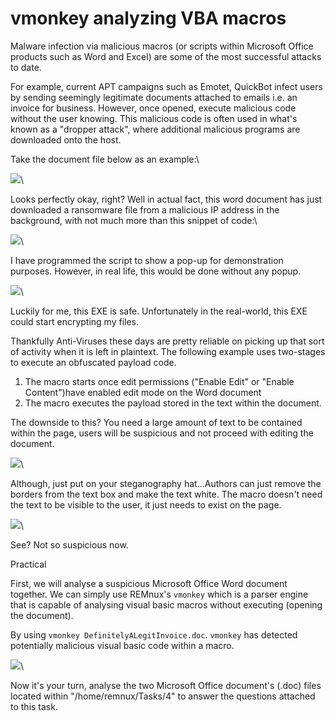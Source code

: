 # vmonkey analyzing VBA macros

Malware infection via malicious macros (or scripts within Microsoft Office products such as Word and Excel) are some of the most successful attacks to date.

For example, current APT campaigns such as Emotet, QuickBot infect users by sending seemingly legitimate documents attached to emails i.e. an invoice for business. However, once opened, execute malicious code without the user knowing. This malicious code is often used in what's known as a "dropper attack", where additional malicious programs are downloaded onto the host.

Take the document file below as an example:\


![](https://i.imgur.com/ciosaCD.png)\


Looks perfectly okay, right? Well in actual fact, this word document has just downloaded a ransomware file from a malicious IP address in the background, with not much more than this snippet of code:\


![](https://i.imgur.com/DQxSeHt.png)\


I have programmed the script to show a pop-up for demonstration purposes. However, in real life, this would be done without any popup.

![](https://i.imgur.com/SVT0kOZ.png)\


Luckily for me, this EXE is safe. Unfortunately in the real-world, this EXE could start encrypting my files.&#x20;

Thankfully Anti-Viruses these days are pretty reliable on picking up that sort of activity when it is left in plaintext. The following example uses two-stages to execute an obfuscated payload code.

1. The macro starts once edit permissions ("Enable Edit" or "Enable Content")have enabled edit mode on the Word document
2. The macro executes the payload stored in the text within the document.

The downside to this? You need a large amount of text to be contained within the page, users will be suspicious and not proceed with editing the document.

![](https://i.imgur.com/5Td2ywE.png)\


Although, just put on your steganography hat...Authors can just remove the borders from the text box and make the text white. The macro doesn't need the text to be visible to the user, it just needs to exist on the page.

![](https://i.imgur.com/DMhsuTd.png)\


See? Not so suspicious now.

Practical

First, we will analyse a suspicious Microsoft Office Word document together. We can simply use REMnux's `vmonkey` which is a parser engine that is capable of analysing visual basic macros without executing (opening the document).

By using `vmonkey DefinitelyALegitInvoice.doc`. `vmonkey` has detected potentially malicious visual basic code within a macro.

![](https://i.imgur.com/jooSji9.png)\


Now it's your turn, analyse the two Microsoft Office document's (.doc) files located within "/home/remnux/Tasks/4" to answer the questions attached to this task.
